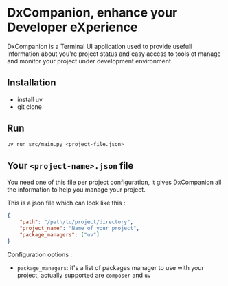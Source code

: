 # DxCompanion, enhance your Developer eXperience

DxCompanion is a Terminal UI application used to provide usefull information about you're project status and easy access
to tools ot manage and monitor your project under development environment.

## Installation

- install uv
- git clone

## Run

```bash
uv run src/main.py <project-file.json>
```

## Your `<project-name>.json` file

You need one of this file per project configuration, it gives DxCompanion all the information to help you manage your project.

This is a json file which can look like this :
```json
{
    "path": "/path/to/project/directory",
    "project_name": "Name of your project",
    "package_managers": ["uv"]
}
```

Configuration options :

- `package_managers`: it's a list of packages manager to use with your project, actually supported are `composer` and `uv`
